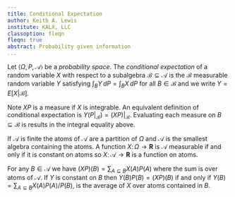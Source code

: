 ```yaml
---
title: Conditional Expectation
author: Keith A. Lewis
institute: KALX, LLC
classoption: fleqn
fleqn: true
abstract: Probability given information
...
```


Let $\langle \Omega, P, \mathcal{A}\rangle$ be a _probability space_.
The _conditional expectation_ of a random variable $X$ with respect
to a subalgebra $\mathcal{B}\subseteq\mathcal{A}$ is the $\mathcal{B}$
measurable random variable $Y$ satisfying $\int_B Y\,dP = \int_B X\,dP$
for all $B\in\mathcal{B}$ and we write $Y = E[X|\mathcal{B}]$.

Note $XP$ is a measure if $X$ is integrable. An equivalent definition of
conditional expectation is $Y(P|_\mathcal{B}) = (XP)|_\mathcal{B}$.
Evaluating each measure on $B\subseteq\mathcal{B}$ is results in the
integral equality above.

If $\mathcal{A}$ is finite the atoms of $\mathcal{A}$ are a
partition of $\Omega$ and $\mathcal{A}$ is the smallest algebra
containing the atoms.
A function $X\colon\Omega\to\bm{R}$ is
$\mathcal{A}$ measurable if and only if it is constant on atoms so
$X\colon\mathcal{A}\to\bm{R}$ is a function on atoms.

For any $B\in\mathcal{A}$ we have $(XP)(B) = \sum_{A\subseteq B} X(A)P(A)$
where the sum is over atoms of $\mathcal{A}$. If $Y$ is constant on $B$
then $Y(B)P(B) = (XP)(B)$ if and only if $Y(B) = \sum_{A\subseteq B} X(A)P(A)/P(B)$,
is the average of $X$ over atoms contained in $B$.

